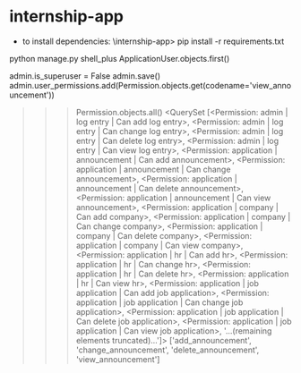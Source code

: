 # internship-app

* to install dependencies: 
\internship-app> pip install -r requirements.txt

python manage.py shell_plus
ApplicationUser.objects.first()

admin.is_superuser = False
admin.save()
admin.user_permissions.add(Permission.objects.get(codename='view_announcement'))
>>> Permission.objects.all()
<QuerySet [<Permission: admin | log entry | Can add log entry>, <Permission: admin | log entry | Can change log entry>, <Permission: admin | log entry | Can delete log entry>, <Permission: admin | log entry | Can view log entry>, <Permission: application | announcement | Can add announcement>, <Permission: application | announcement | Can change announcement>, <Permission: application | announcement | Can delete announcement>, <Permission: application | announcement | Can view announcement>, <Permission: application | company | Can add company>, <Permission: application | company | Can change company>, <Permission: application | company | Can delete company>, <Permission: application | company | Can view company>, <Permission: application | hr | Can add hr>, <Permission: application | hr | Can change hr>, <Permission: application | hr | Can delete hr>, <Permission: application | hr | Can view hr>, <Permission: application | job application | Can add job application>, <Permission: application | job application | Can change job application>, <Permission: application | job application | Can delete job application>, <Permission: application | job application | Can view job application>, '...(remaining elements truncated)...']>
['add_announcement', 'change_announcement', 'delete_announcement', 'view_announcement']

